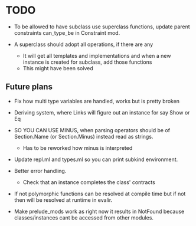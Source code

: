 # TODO

+ To be allowed to have subclass use superclass functions, update parent constraints can_type_be in Constraint mod.

+ A superclass should adopt all operations, if there are any
    + It will get all templates and implementations and when a new instance is created for subclass, add those functions
    + This might have been solved

## Future plans

+ Fix how multi type variables are handled, works but is pretty broken 

+ Deriving system, where Links will figure out an instance for say Show or Eq

+ SO YOU CAN USE MINUS, when parsing operators should be of Section.Name (or Section.Minus) instead read as strings.
    + Has to be reworked how minus is interpreted

+ Update repl.ml and types.ml so you can print subkind environment.

+ Better error handling.
    + Check that an instance completes the class' contracts

+ If not polymorphic functions can be resolved at compile time but if not then will be resolved at runtime in evalir.

+ Make prelude_mods work as right now it results in NotFound because classes/instances cant be accessed from other modules.
